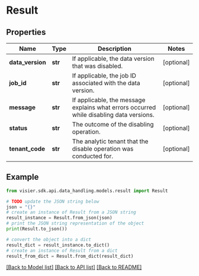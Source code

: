 # Result


## Properties

Name | Type | Description | Notes
------------ | ------------- | ------------- | -------------
**data_version** | **str** | If applicable, the data version that was disabled. | [optional] 
**job_id** | **str** | If applicable, the job ID associated with the data version. | [optional] 
**message** | **str** | If applicable, the message explains what errors occurred while disabling data versions. | [optional] 
**status** | **str** | The outcome of the disabling operation. | [optional] 
**tenant_code** | **str** | The analytic tenant that the disable operation was conducted for. | [optional] 

## Example

```python
from visier.sdk.api.data_handling.models.result import Result

# TODO update the JSON string below
json = "{}"
# create an instance of Result from a JSON string
result_instance = Result.from_json(json)
# print the JSON string representation of the object
print(Result.to_json())

# convert the object into a dict
result_dict = result_instance.to_dict()
# create an instance of Result from a dict
result_from_dict = Result.from_dict(result_dict)
```
[[Back to Model list]](../README.md#documentation-for-models) [[Back to API list]](../README.md#documentation-for-api-endpoints) [[Back to README]](../README.md)


